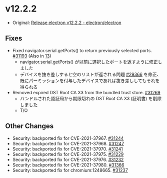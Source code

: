 # v12.2.2

- Original: [Release electron v12.2.2 - electron/electron](https://github.com/electron/electron/releases/tag/v12.2.2)

## Fixes

- Fixed navigator.serial.getPorts() to return previously selected ports. [#31193](https://github.com/electron/electron/pull/31193) (Also in [13](https://github.com/electron/electron/pull/31190))
  - navigator.serial.getPorts() が以前に選択したポートを返すように修正しました
  - デバイスを抜き差しすると空のリストが返される問題 [#29366](https://github.com/electron/electron/issues/29366) を修正、既にパーミッションを付与したデバイスであれば抜き差ししてもそれを得られる
- Removed expired DST Root CA X3 from the bundled trust store. [#31269](https://github.com/electron/electron/pull/31269)
  - バンドルされた認証局から期限切れの DST Root CA X3 (証明書) を削除しました
  - T/O

## Other Changes

- Security: backported fix for CVE-2021-37967. [#31244](https://github.com/electron/electron/pull/31244)
- Security: backported fix for CVE-2021-37968. [#31247](https://github.com/electron/electron/pull/31247)
- Security: backported fix for CVE-2021-37970. [#31241](https://github.com/electron/electron/pull/31241)
- Security: backported fix for CVE-2021-37975. [#31229](https://github.com/electron/electron/pull/31229)
- Security: backported fix for CVE-2021-37976. [#31232](https://github.com/electron/electron/pull/31232)
- Security: backported fix for CVE-2021-37980. [#31366](https://github.com/electron/electron/pull/31366)
- Security: backported fix for chromium:1248665. [#31237](https://github.com/electron/electron/pull/31237)
